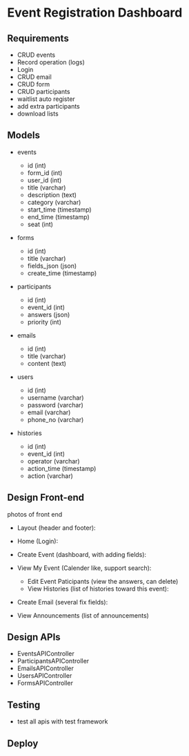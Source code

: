 # Event Registration Dashboard

## Requirements 
* CRUD events
* Record operation (logs)
* Login
* CRUD email
* CRUD form
* CRUD participants
* waitlist auto register
* add extra participants
* download lists 

## Models
* events
    * id (int)
    * form_id (int)
    * user_id (int)
    * title (varchar)
    * description (text)
    * category (varchar)
    * start_time (timestamp)
    * end_time (timestamp)
    * seat (int)

* forms
    * id (int)
    * title (varchar)
    * fields_json (json)
    * create_time (timestamp)
* participants
    * id (int)
    * event_id (int)
    * answers (json)
    * priority (int)
* emails
    * id (int)
    * title (varchar)
    * content (text)
* users
    * id (int)
    * username (varchar)
    * password (varchar)
    * email (varchar)
    * phone_no (varchar)
* histories
    * id (int)
    * event_id (int)
    * operator (varchar)
    * action_time (timestamp)
    * action (varchar)
## Design Front-end
photos of front end
* Layout (header and footer):


* Home (Login):


* Create Event (dashboard, with adding fields):


* View My Event (Calender like, support search):

    * Edit Event Paticipants (view the answers, can delete)
    * View Histories (list of histories toward this event):

* Create Email (several fix fields):

* View Announcements (list of announcements)



## Design APIs
* EventsAPIController
* ParticipantsAPIController
* EmailsAPIController
* UsersAPIController
* FormsAPIController

## Testing
* test all apis with test framework

## Deploy